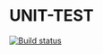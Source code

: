 # UNIT-TEST
[![Build status](https://ci.appveyor.com/api/projects/status/rvjighpb0b2fn9s8?svg=true)](https://ci.appveyor.com/project/chetakogo/unit-test)